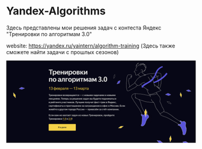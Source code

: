 # Yandex-Algorithms

Здесь представлены мои решения задач с контеста Яндекс "Тренировки по алгоритмам 3.0"

website: https://yandex.ru/yaintern/algorithm-training (Здесь также сможете найти задачи с прошлых сезонов)

![Image alt](https://github.com/rentbest/Yandex-Algorithms/raw/main/img.png)

